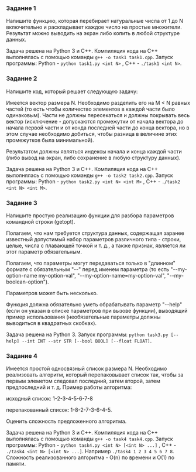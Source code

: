 ### Задание 1
Напишите функцию, которая перебирает натуральные числа от 1 до N включительно и раскладывает каждое число на простые множители. Результат можно выводить на экран либо копить в любой структуре данных.

Задача решена на Python 3 и С++. Компиляция кода на С++ выполнялась с помощью  команды `g++ -o task1 task1.cpp`.
Запуск программы: Python - `python task1.py <int N>` , C++ - `./task1 <int N>`.
### Задание 2
Напишите код, который решает следующую задачу:

Имеется вектор размера N. Необходимо разделить его на M < N равных частей (то есть чтобы количество элементов в каждой части было одинаковым). Части не должны пересекаться и должны покрывать весь вектор (исключение - допускаются промежутки от начала вектора до начала первой части и от конда последней части до конца вектора, но в этом случае необходимо добиться, чтобы разница в величине этих промежутков была минимальной).

Результатом должны являться индексы начала и конца каждой части (либо вывод на экран, либо сохранение в любую структуру данных).

Задача решена на Python 3 и С++. Компиляция кода на С++ выполнялась с помощью  команды `g++ -o task2 task2.cpp`.
Запуск программы: Python - `python task2.py <int N> <int M>` , C++ - `./task2 <int N> <int M>`.

### Задание 3
Напишите простую реализацию функции для разбора параметров командной строки (getopt).

Полагаем, что нам требуется структура данных, содержащая заранее известный допустимый набор параметров различного типа - строки, целые, числа с плавающей точкой и т. д., а также признак, является ли этот параметр обязательным.

Полагаем, что параметры могут передаваться только в "длинном" формате с обязательным "--" перед именем параметра (то есть "--my-option-name my-option-val", "--my-option-name=my-option-val", "--my-boolean-option").

Параметров может быть несколько.

Функция должна обязательно уметь обрабатывать параметр "--help" (если он указан в списке параметров при вызове функции), выводящий пример использования (необязательные параметры должны выводиться в квадратных скобках).

Задача решена на Python 3. Запуск программы: `python task3.py [--help] --int INT --str STR [--bool BOOL] [--float FLOAT]`.

### Задание 4
Имеется простой односвязный список размера N. Необходимо реализовать алгоритм, который перепаковывает список так, чтобы за первым элеметом следовал последний, затем второй, затем предпоследний и т. д. Пример работы алгоритма:

исходный список: 1-2-3-4-5-6-7-8

перепакованный список: 1-8-2-7-3-6-4-5.

Оценить сложность предложенного алгоритма.

Задача решена на Python 3 и С++. Компиляция кода на С++ выполнялась с помощью  команды `g++ -o task4 task4.cpp`.
Запуск программы: Python - `python task4.py <int N> [<int N> ...]` , C++ - `./task4 <int N> [<int N> ...]`. Например `./task4 1 2 3 4 5 6 7 8`.
Сложность реализованного алгоритма - O(n) по времени и O(1) по памяти.
